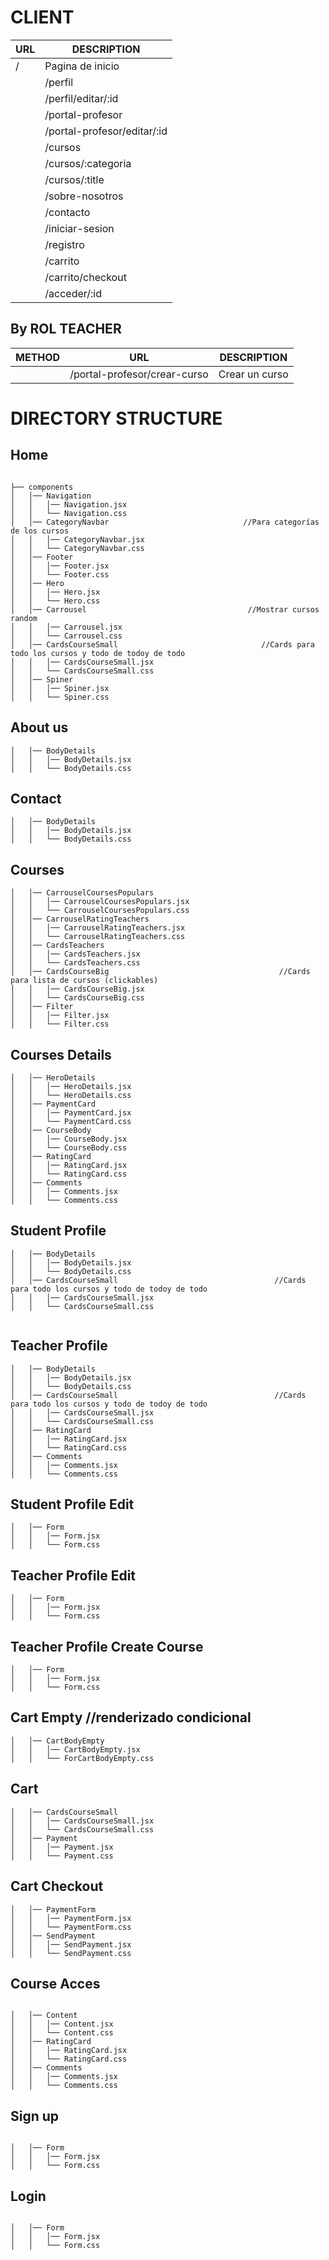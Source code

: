 


# CLIENT
 |        URL       |                 DESCRIPTION                     |
|------------------|-------------------------------------------------|
   |          /      | Pagina de inicio |
      |    /perfil     |  Perfil estudiante|
       | /perfil/editar/:id      |  Editar perfil estudiante (POP UP)|
        | /portal-profesor      |  Perfil profesor|
        | /portal-profesor/editar/:id      |  Editar perfil profesor |
        |    /cursos       |  Lista de cursos|
      | /cursos/:categoria  |  Lista de cursos |
       |    /cursos/:title   |  Detalle de curso |       
        |   /sobre-nosotros      |  Sobre nosotros/as |
        |   /contacto      |  Contacto |
        |      /iniciar-sesion      |  Login |
        |   /registro       |  Registro (POP UP) |
        |     /carrito         |  Lista de cursos que hay en el  carrito |
        | /carrito/checkout    |  Pagar los cursos elegidos |
        | /acceder/:id      |  Acceso/visualización del curso |

## By ROL TEACHER

| METHOD |        URL       |                 DESCRIPTION                     |
|--------|------------------|-------------------------------------------------|
|        | /portal-profesor/crear-curso      |  Crear un curso


# DIRECTORY STRUCTURE


## Home
````

├── components
│   │── Navigation
│   │   │── Navigation.jsx
│   │   └── Navigation.css
│   │── CategoryNavbar                              //Para categorías de los cursos
│   │   │── CategoryNavbar.jsx
│   │   └── CategoryNavbar.css
│   │── Footer
│   │   │── Footer.jsx
│   │   └── Footer.css
│   │── Hero
│   │   │── Hero.jsx
│   │   └── Hero.css
│   │── Carrousel                                    //Mostrar cursos random
│   │   │── Carrousel.jsx
│   │   └── Carrousel.css
│   │── CardsCourseSmall                                //Cards para todo los cursos y todo de todoy de todo
│   │   │── CardsCourseSmall.jsx
│   │   └── CardsCourseSmall.css
│   │── Spiner                                    
│   │   │── Spiner.jsx
│   │   └── Spiner.css
````

## About us
````
│   │── BodyDetails                         
│   │   │── BodyDetails.jsx
│   │   └── BodyDetails.css
````
## Contact
````
│   │── BodyDetails                         
│   │   │── BodyDetails.jsx
│   │   └── BodyDetails.css
````

## Courses 
````
│   │── CarrouselCoursesPopulars                         
│   │   │── CarrouselCoursesPopulars.jsx
│   │   └── CarrouselCoursesPopulars.css
│   │── CarrouselRatingTeachers
│   │   │── CarrouselRatingTeachers.jsx            
│   │   └── CarrouselRatingTeachers.css
│   │── CardsTeachers                                 
│   │   │── CardsTeachers.jsx
│   │   └── CardsTeachers.css
│   │── CardsCourseBig                                      //Cards para lista de cursos (clickables)
│   │   │── CardsCourseBig.jsx
│   │   └── CardsCourseBig.css
│   │── Filter
│   │   │── Filter.jsx
│   │   └── Filter.css

````

## Courses Details
````
│   │── HeroDetails                         
│   │   │── HeroDetails.jsx
│   │   └── HeroDetails.css
│   │── PaymentCard                        
│   │   │── PaymentCard.jsx
│   │   └── PaymentCard.css
│   │── CourseBody                        
│   │   │── CourseBody.jsx
│   │   └── CourseBody.css
│   │── RatingCard                        
│   │   │── RatingCard.jsx
│   │   └── RatingCard.css
│   │── Comments                        
│   │   │── Comments.jsx
│   │   └── Comments.css
````
## Student Profile 
````
│   │── BodyDetails                         
│   │   │── BodyDetails.jsx
│   │   └── BodyDetails.css
│   │── CardsCourseSmall                                   //Cards para todo los cursos y todo de todoy de todo
│   │   │── CardsCourseSmall.jsx
│   │   └── CardsCourseSmall.css
                     
````
## Teacher Profile 
````
│   │── BodyDetails                         
│   │   │── BodyDetails.jsx
│   │   └── BodyDetails.css
│   │── CardsCourseSmall                                   //Cards para todo los cursos y todo de todoy de todo
│   │   │── CardsCourseSmall.jsx
│   │   └── CardsCourseSmall.css
│   │── RatingCard                        
│   │   │── RatingCard.jsx
│   │   └── RatingCard.css
│   │── Comments                        
│   │   │── Comments.jsx
│   │   └── Comments.css
````
## Student Profile Edit
````
│   │── Form                                    
│   │   │── Form.jsx
│   │   └── Form.css
````
## Teacher Profile Edit
````
│   │── Form                                    
│   │   │── Form.jsx
│   │   └── Form.css
````
## Teacher Profile Create Course
````
│   │── Form                                    
│   │   │── Form.jsx
│   │   └── Form.css

````
## Cart Empty                           //renderizado condicional
````
│   │── CartBodyEmpty                                    
│   │   │── CartBodyEmpty.jsx
│   │   └── ForCartBodyEmpty.css
````
## Cart 
````
│   │── CardsCourseSmall                                   
│   │   │── CardsCourseSmall.jsx
│   │   └── CardsCourseSmall.css
│   │── Payment                                    
│   │   │── Payment.jsx
│   │   └── Payment.css
````
## Cart Checkout
````
│   │── PaymentForm                                 
│   │   │── PaymentForm.jsx
│   │   └── PaymentForm.css
│   │── SendPayment                                    
│   │   │── SendPayment.jsx
│   │   └── SendPayment.css
````

## Course Acces
````

│   │── Content                        
│   │   │── Content.jsx
│   │   └── Content.css
│   │── RatingCard                        
│   │   │── RatingCard.jsx
│   │   └── RatingCard.css
│   │── Comments                        
│   │   │── Comments.jsx
│   │   └── Comments.css

````

## Sign up
````

│   │── Form                                    
│   │   │── Form.jsx
│   │   └── Form.css
````

## Login
````

│   │── Form                                    
│   │   │── Form.jsx
│   │   └── Form.css

````

